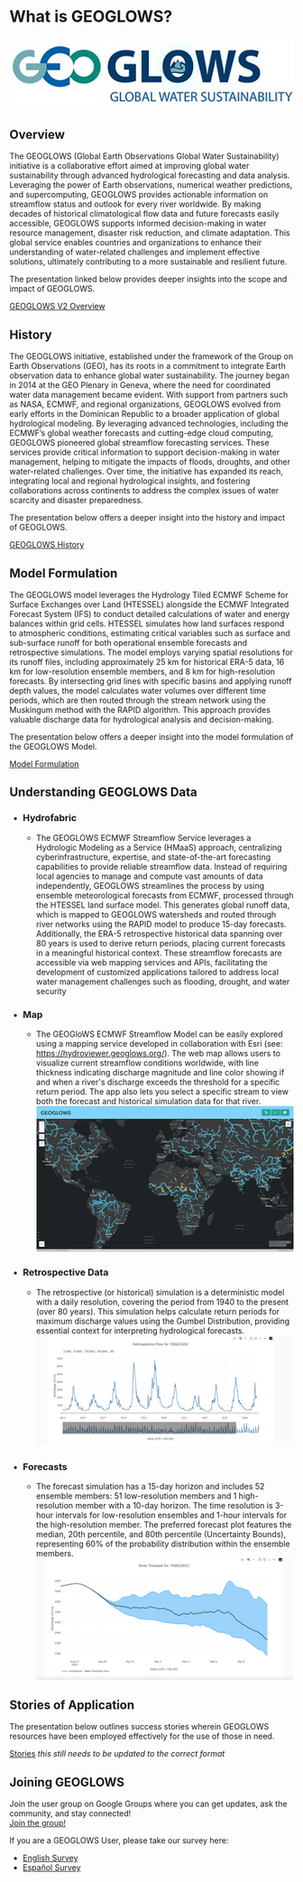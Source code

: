 # What is GEOGLOWS? 

![image](image3.png)

## Overview
The GEOGLOWS (Global Earth Observations Global Water Sustainability) initiative is a collaborative effort aimed at improving global water sustainability through advanced hydrological forecasting and data analysis. Leveraging the power of Earth observations, numerical weather predictions, and supercomputing, GEOGLOWS provides actionable information on streamflow status and outlook for every river worldwide. By making decades of historical climatological flow data and future forecasts easily accessible, GEOGLOWS supports informed decision-making in water resource management, disaster risk reduction, and climate adaptation. This global service enables countries and organizations to enhance their understanding of water-related challenges and implement effective solutions, ultimately contributing to a more sustainable and resilient future.

The presentation linked below provides deeper insights into the scope and impact of GEOGLOWS.

[GEOGLOWS V2 Overview](https://drive.google.com/file/d/1h9skkuJQ-LR301nXSHjYRNHnso07gtac/view?usp=sharing)

## History
The GEOGLOWS initiative, established under the framework of the Group on Earth Observations (GEO), has its roots in a commitment to integrate Earth observation data to enhance global water sustainability. The journey began in 2014 at the GEO Plenary in Geneva, where the need for coordinated water data management became evident. With support from partners such as NASA, ECMWF, and regional organizations, GEOGLOWS evolved from early efforts in the Dominican Republic to a broader application of global hydrological modeling. By leveraging advanced technologies, including the ECMWF’s global weather forecasts and cutting-edge cloud computing, GEOGLOWS pioneered global streamflow forecasting services. These services provide critical information to support decision-making in water management, helping to mitigate the impacts of floods, droughts, and other water-related challenges. Over time, the initiative has expanded its reach, integrating local and regional hydrological insights, and fostering collaborations across continents to address the complex issues of water scarcity and disaster preparedness.

The presentation below offers a deeper insight into the history and impact of GEOGLOWS.

[GEOGLOWS History](https://drive.google.com/file/d/1dICEwFCFEIWnYgVAUNlrqsUMj487yp4o/view?usp=sharing)

## Model Formulation
The GEOGLOWS model leverages the Hydrology Tiled ECMWF Scheme for Surface Exchanges over Land (HTESSEL) alongside the ECMWF Integrated Forecast System (IFS) to conduct detailed calculations of water and energy balances within grid cells. HTESSEL simulates how land surfaces respond to atmospheric conditions, estimating critical variables such as surface and sub-surface runoff for both operational ensemble forecasts and retrospective simulations. The model employs varying spatial resolutions for its runoff files, including approximately 25 km for historical ERA-5 data, 16 km for low-resolution ensemble members, and 8 km for high-resolution forecasts. By intersecting grid lines with specific basins and applying runoff depth values, the model calculates water volumes over different time periods, which are then routed through the stream network using the Muskingum method with the RAPID algorithm. This approach provides valuable discharge data for hydrological analysis and decision-making.

The presentation below offers a deeper insight into the model formulation of the GEOGLOWS Model.

[Model Formulation](https://drive.google.com/file/d/1thabA0RBfSVYAIcKkgMOBFSZwhtmxvv2/view?usp=sharing)

## Understanding GEOGLOWS Data
* ### Hydrofabric
  * The GEOGLOWS ECMWF Streamflow Service leverages a Hydrologic Modeling as a Service (HMaaS) approach, centralizing cyberinfrastructure, expertise, and state-of-the-art forecasting capabilities to provide reliable streamflow data. Instead of requiring local agencies to manage and compute vast amounts of data independently, GEOGLOWS streamlines the process by using ensemble meteorological forecasts from ECMWF, processed through the HTESSEL land surface model. This generates global runoff data, which is mapped to GEOGLOWS watersheds and routed through river networks using the RAPID model to produce 15-day forecasts. Additionally, the ERA-5 retrospective historical data spanning over 80 years is used to derive return periods, placing current forecasts in a meaningful historical context. These streamflow forecasts are accessible via web mapping services and APIs, facilitating the development of customized applications tailored to address local water management challenges such as flooding, drought, and water security

* ### Map
  * The GEOGloWS ECMWF Streamflow Model can be easily explored using a mapping service developed in collaboration with Esri (see: https://hydroviewer.geoglows.org/). The web map allows users to visualize current streamflow conditions worldwide, with line thickness indicating discharge magnitude and line color showing if and when a river's discharge exceeds the threshold for a specific return period. The app also lets you select a specific stream to view both the forecast and historical simulation data for that river.
![image](image7.png)

* ### Retrospective Data
  * The retrospective (or historical) simulation is a deterministic model with a daily resolution, covering the period from 1940 to the present (over 80 years). This simulation helps calculate return periods for maximum discharge values using the Gumbel Distribution, providing essential context for interpreting hydrological forecasts.
![image](img9.png)
    
* ### Forecasts
  * The forecast simulation has a 15-day horizon and includes 52 ensemble members: 51 low-resolution members and 1 high-resolution member with a 10-day horizon. The time resolution is 3-hour intervals for low-resolution ensembles and 1-hour intervals for the high-resolution member. The preferred forecast plot features the median, 20th percentile, and 80th percentile (Uncertainty Bounds), representing 60% of the probability distribution within the ensemble members.
![image](img8.png)


## Stories of Application

The presentation below outlines success stories wherein GEOGLOWS resources
have been employed effectively for the use of those in need. 

[Stories](https://byu.sharepoint.com/:p:/r/sites/BYUHydroinformaticsLaboratory/Shared%20Documents/geoglows-training/GEOGLOWS%20Master%20Training%20Materials/What%20is%20GEOGLOWS/GEOGloWS%20-%20Stories.pptx?d=web302a8f8f774b8caa227fe40c05d4c0&csf=1&web=1&e=kpz1f7) *this still needs to be updated to the correct format*


## Joining GEOGLOWS
Join the user group on Google Groups where you can get updates, ask the community, and stay connected!  
[Join the group!](https://groups.google.com/g/geoglows)

If you are a GEOGLOWS User, please take our survey here:

 * [English Survey](https://forms.gle/eZr1nARB5L2kvMGy9)
 * [Español Survey](https://forms.gle/gjUedjP74PVb368w5)

